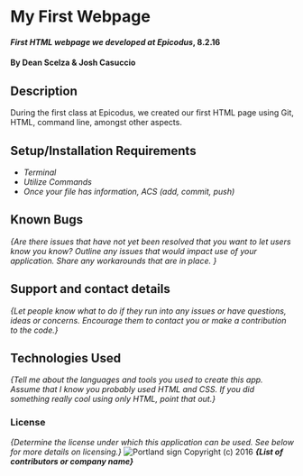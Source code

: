 # My First Webpage

#### _First HTML webpage we developed at Epicodus_, 8.2.16

#### By **Dean Scelza & Josh Casuccio**

## Description

During the first class at Epicodus, we created our first HTML page using Git, HTML, command line, amongst other aspects.

## Setup/Installation Requirements

* _Terminal_
* _Utilize Commands_
* _Once your file has information, ACS (add, commit, push)_


## Known Bugs

_{Are there issues that have not yet been resolved that you want to let users know you know?  Outline any issues that would impact use of your application.  Share any workarounds that are in place. }_

## Support and contact details

_{Let people know what to do if they run into any issues or have questions, ideas or concerns.  Encourage them to contact you or make a contribution to the code.}_

## Technologies Used

_{Tell me about the languages and tools you used to create this app. Assume that I know you probably used HTML and CSS. If you did something really cool using only HTML, point that out.}_

### License

*{Determine the license under which this application can be used.  See below for more details on licensing.}*
![Portland sign](https://scontent-sea1-1.xx.fbcdn.net/t31.0-8/13710624_10153943767026843_8706336378840788001_o.jpg)
Copyright (c) 2016 **_{List of contributors or company name}_**
